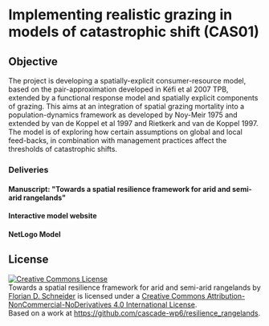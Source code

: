 Implementing realistic grazing in models of catastrophic shift (CAS01)
======================================================================

## Objective

The project is developing a spatially-explicit consumer-resource model, based on the pair-approximation developed in Kéfi et al 2007 TPB, extended by a functional response model and spatially explicit components of grazing.
This aims at an integration of spatial grazing mortality into a population-dynamics framework as developed by Noy-Meir 1975 and extended by van de Koppel et al 1997 and Rietkerk and van de Koppel 1997.
The model is of exploring how certain assumptions on global and local feed-backs, in combination with management practices affect the thresholds of catastrophic shifts.


### Deliveries

#### Manuscript: "Towards a spatial resilience framework for arid and semi-arid rangelands"

#### Interactive model website

#### NetLogo Model



## License

<a rel="license" href="http://creativecommons.org/licenses/by-nc-nd/4.0/"><img alt="Creative Commons License" style="border-width:0" src="https://i.creativecommons.org/l/by-nc-nd/4.0/88x31.png" /></a><br /><span xmlns:dct="http://purl.org/dc/terms/" property="dct:title">Towards a spatial resilience framework for arid and semi-arid rangelands</span> by <a xmlns:cc="http://creativecommons.org/ns#" href="https://fdschneider.github.io" property="cc:attributionName" rel="cc:attributionURL">Florian D. Schneider</a> is licensed under a <a rel="license" href="http://creativecommons.org/licenses/by-nc-nd/4.0/">Creative Commons Attribution-NonCommercial-NoDerivatives 4.0 International License</a>.<br />Based on a work at <a xmlns:dct="http://purl.org/dc/terms/" href="https://github.com/cascade-wp6/resilience_rangelands" rel="dct:source">https://github.com/cascade-wp6/resilience_rangelands</a>.
